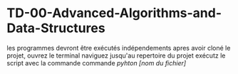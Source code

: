 # TD-00-Advanced-Algorithms-and-Data-Structures
les programmes devront être exécutés indépendements
apres avoir cloné le projet,
ouvrez le terminal
naviguez jusqu'au repertoire du projet
exécutz le script avec la commande commande *pyhton  [nom du fichier]*